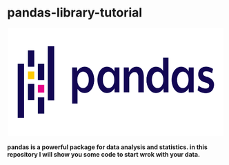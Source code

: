 # pandas-library-tutorial

<p align="center"><img src="pandas.png"width=500px height=250px></p>

<b>pandas is a powerful package for data analysis and statistics.
  in this repository I will show you some code to start wrok with your data.<b>
